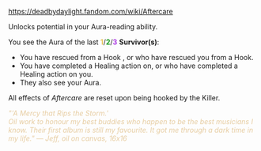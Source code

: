 https://deadbydaylight.fandom.com/wiki/Aftercare

<p>Unlocks potential in your Aura-reading ability.
<p>You see the Aura  of the last <span class="clr" style="color: #e8c252;"><b>1</b></span>/<span class="clr" style="color: #199b1e;"><b>2</b></span>/<span class="clr" style="color: #ac3ee3;"><b>3</b></span> <b>Survivor(s)</b>:
</p>
<ul><li>You have rescued from a Hook , or who have rescued you from a Hook.</li>
<li>You have completed a Healing action on, or who have completed a Healing action on you.</li>
<li>They also see your Aura.</li></ul>
<p>All effects of <i>Aftercare</i> are reset upon being hooked by the Killer.
</p><p><i><span class="clr clr9" style="color: #e7cda2 ;">"'A Mercy that Rips the Storm.'<br/>Oil work to honour my best buddies who happen to be the best musicians I know. Their first album is still my favourite. It got me through a dark time in my life." — Jeff, oil on canvas, 16x16</span></i>
</p>
</p>